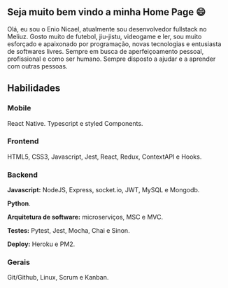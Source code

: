 ## Seja muito bem vindo a minha Home Page 😄

Olá, eu sou o Enio Nicael, atualmente sou desenvolvedor fullstack no Meliuz. Gosto muito de futebol, jiu-jistu, videogame e ler, sou muito esforçado e apaixonado por programação, novas tecnologias e entusiasta de softwares livres. Sempre em busca de aperfeiçoamento pessoal, profissional e como ser humano. Sempre disposto a ajudar e a aprender com outras pessoas.
<!--
**EnioNicael/EnioNicael** is a ✨ _special_ ✨ repository because its `README.md` (this file) appears on your GitHub profile.

Here are some ideas to get you started:

- 🔭 I’m currently working on ...
- 🌱 I’m currently learning ...
- 👯 I’m looking to collaborate on ...
- 🤔 I’m looking for help with ...
- 💬 Ask me about ...
- 📫 How to reach me: ...
- 😄 Pronouns: ...
- ⚡ Fun fact: ...
-->

## Habilidades

### Mobile

React Native. Typescript e styled Components.

### Frontend

HTML5, CSS3, Javascript, Jest, React, Redux, ContextAPI e Hooks.

### Backend

**Javascript:** NodeJS, Express, socket.io, JWT, MySQL e Mongodb.

**Python**.

**Arquitetura de software:** microserviços, MSC e MVC.

**Testes:** Pytest, Jest, Mocha, Chai e Sinon.

**Deploy:** Heroku e PM2.

### Gerais

Git/Github, Linux, Scrum e Kanban.
